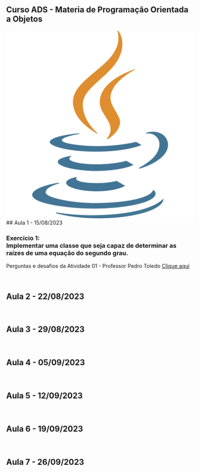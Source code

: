 ## Curso ADS - Materia de Programação Orientada a Objetos <br>
<img src="Faculdade_Java/img/java.png">
## Aula 1 - 15/08/2023
<h3>Exercício 1: <br> Implementar uma classe que seja capaz de determinar as raízes de uma equação do segundo grau. </h3>
<p> Perguntas e desafios da Atividade 01 - Professor Pedro Toledo <a href="Faculdade_Java/Atividades/Atividade - Aula 1/perguntas-e-desafios.md"> Clique aqui </a></p>
<br>

## Aula 2 - 22/08/2023

<br>

## Aula 3 - 29/08/2023

<br>

## Aula 4 - 05/09/2023

<br>

## Aula 5 - 12/09/2023

<br>

## Aula 6 - 19/09/2023

<br>

## Aula 7 - 26/09/2023
